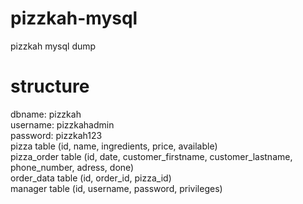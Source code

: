 # pizzkah-mysql
pizzkah mysql dump

# structure
dbname: pizzkah <br/>
username: pizzkahadmin<br/>
password: pizzkah123<br/>
pizza table 		(id, name, ingredients, price, available)<br/>
pizza_order table 	(id, date, customer_firstname, customer_lastname, phone_number, adress, done)<br/>
order_data table	(id, order_id, pizza_id)<br/>
manager table		(id, username, password, privileges)<br/>

